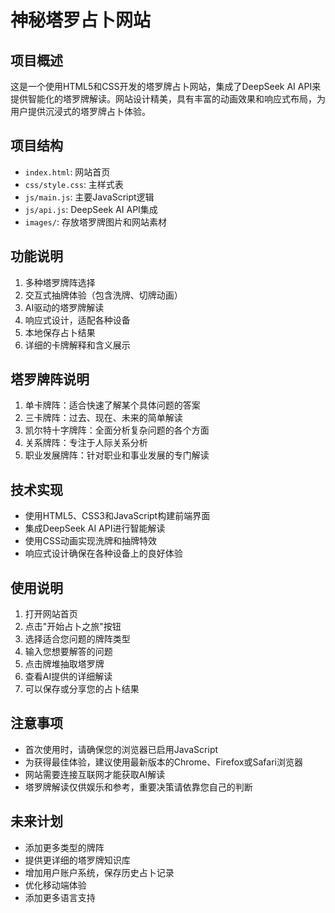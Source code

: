 # 神秘塔罗占卜网站

## 项目概述
这是一个使用HTML5和CSS开发的塔罗牌占卜网站，集成了DeepSeek AI API来提供智能化的塔罗牌解读。网站设计精美，具有丰富的动画效果和响应式布局，为用户提供沉浸式的塔罗牌占卜体验。

## 项目结构
- `index.html`: 网站首页
- `css/style.css`: 主样式表
- `js/main.js`: 主要JavaScript逻辑
- `js/api.js`: DeepSeek AI API集成
- `images/`: 存放塔罗牌图片和网站素材

## 功能说明
1. 多种塔罗牌阵选择
2. 交互式抽牌体验（包含洗牌、切牌动画）
3. AI驱动的塔罗牌解读
4. 响应式设计，适配各种设备
5. 本地保存占卜结果
6. 详细的卡牌解释和含义展示

## 塔罗牌阵说明
1. 单卡牌阵：适合快速了解某个具体问题的答案
2. 三卡牌阵：过去、现在、未来的简单解读
3. 凯尔特十字牌阵：全面分析复杂问题的各个方面
4. 关系牌阵：专注于人际关系分析
5. 职业发展牌阵：针对职业和事业发展的专门解读

## 技术实现
- 使用HTML5、CSS3和JavaScript构建前端界面
- 集成DeepSeek AI API进行智能解读
- 使用CSS动画实现洗牌和抽牌特效
- 响应式设计确保在各种设备上的良好体验

## 使用说明
1. 打开网站首页
2. 点击"开始占卜之旅"按钮
3. 选择适合您问题的牌阵类型
4. 输入您想要解答的问题
5. 点击牌堆抽取塔罗牌
6. 查看AI提供的详细解读
7. 可以保存或分享您的占卜结果

## 注意事项
- 首次使用时，请确保您的浏览器已启用JavaScript
- 为获得最佳体验，建议使用最新版本的Chrome、Firefox或Safari浏览器
- 网站需要连接互联网才能获取AI解读
- 塔罗牌解读仅供娱乐和参考，重要决策请依靠您自己的判断

## 未来计划
- 添加更多类型的牌阵
- 提供更详细的塔罗牌知识库
- 增加用户账户系统，保存历史占卜记录
- 优化移动端体验
- 添加更多语言支持